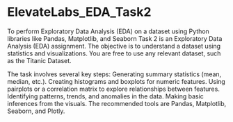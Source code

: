 # ElevateLabs_EDA_Task2
To perform Exploratory Data Analysis (EDA) on a dataset using Python libraries like Pandas, Matplotlib, and Seaborn
Task 2 is an Exploratory Data Analysis (EDA) assignment. The objective is to understand a dataset using statistics and visualizations. You are free to use any relevant dataset, such as the Titanic Dataset.

The task involves several key steps:
Generating summary statistics (mean, median, etc.).
Creating histograms and boxplots for numeric features.
Using pairplots or a correlation matrix to explore relationships between features.
Identifying patterns, trends, and anomalies in the data.
Making basic inferences from the visuals.
The recommended tools are Pandas, Matplotlib, Seaborn, and Plotly.
